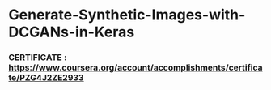 # Generate-Synthetic-Images-with-DCGANs-in-Keras

### CERTIFICATE : https://www.coursera.org/account/accomplishments/certificate/PZG4J2ZE2933
